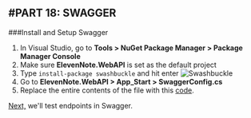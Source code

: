 #PART 18: SWAGGER
---
###Install and Setup Swagger
1. In Visual Studio, go to **Tools > NuGet Package Manager > Package Manager Console**
2. Make sure **ElevenNote.WebAPI** is set as the default project
3. Type `install-package swashbuckle` and hit enter
![Swashbuckle](/assets/18.0-A.png)
4. Go to **ElevenNote.WebAPI > App_Start > SwaggerConfig.cs**
5. Replace the entire contents of the file with this [code](18.0a-SwaggerConfig.md).

[Next,](18.1-TestWithSwagger.md) we'll test endpoints in Swagger.

